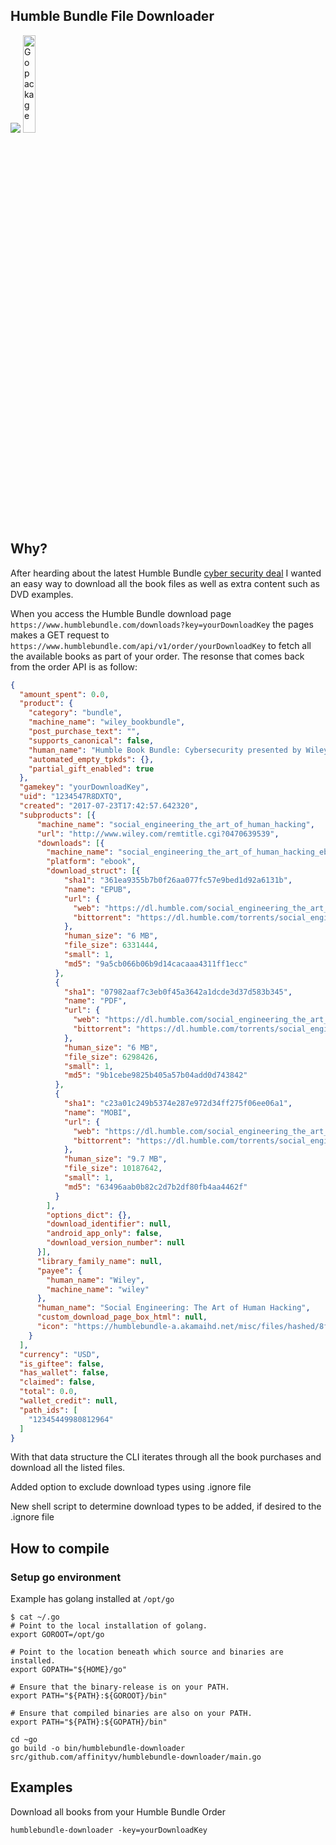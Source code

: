 Humble Bundle File Downloader
-----------------------------

<a href="http://trello.com"><img src="http://www.gamasutra.com/db_area/images/news/2017/Feb/291206/humblebundle128.jpg"></a>
<a href="http://golang.org"><img alt="Go package" src="https://golang.org/doc/gopher/appenginegophercolor.jpg" width="20%" /></a>

## Why?

After hearding about the latest Humble Bundle [cyber security deal](https://www.humblebundle.com/books/cybersecurity-wiley) I wanted an easy way to download all the book files as well as extra content such as DVD examples.

When you access the Humble Bundle download page `https://www.humblebundle.com/downloads?key=yourDownloadKey` the pages makes a GET request to `https://www.humblebundle.com/api/v1/order/yourDownloadKey` to fetch all the available books as part of your order. The resonse that comes back from the order API is as follow:
```json
{
  "amount_spent": 0.0,
  "product": {
    "category": "bundle",
    "machine_name": "wiley_bookbundle",
    "post_purchase_text": "",
    "supports_canonical": false,
    "human_name": "Humble Book Bundle: Cybersecurity presented by Wiley",
    "automated_empty_tpkds": {},
    "partial_gift_enabled": true
  },
  "gamekey": "yourDownloadKey",
  "uid": "1234547R8DXTQ",
  "created": "2017-07-23T17:42:57.642320",
  "subproducts": [{
      "machine_name": "social_engineering_the_art_of_human_hacking",
      "url": "http://www.wiley.com/remtitle.cgi?0470639539",
      "downloads": [{
        "machine_name": "social_engineering_the_art_of_human_hacking_ebook",
        "platform": "ebook",
        "download_struct": [{
            "sha1": "361ea9355b7b0f26aa077fc57e9bed1d92a6131b",
            "name": "EPUB",
            "url": {
              "web": "https://dl.humble.com/social_engineering_the_art_of_human_hacking.epub?gamekey=yourDownloadKey&ttl=1500923594",
              "bittorrent": "https://dl.humble.com/torrents/social_engineering_the_art_of_human_hacking.epub.torrent?gamekey=yourDownloadKey&ttl=1500923594"
            },
            "human_size": "6 MB",
            "file_size": 6331444,
            "small": 1,
            "md5": "9a5cb066b06b9d14cacaaa4311ff1ecc"
          },
          {
            "sha1": "07982aaf7c3eb0f45a3642a1dcde3d37d583b345",
            "name": "PDF",
            "url": {
              "web": "https://dl.humble.com/social_engineering_the_art_of_human_hacking.pdf?gamekey=yourDownloadKey&ttl=1500923594",
              "bittorrent": "https://dl.humble.com/torrents/social_engineering_the_art_of_human_hacking.pdf.torrent?gamekey=yourDownloadKey&ttl=1500923594"
            },
            "human_size": "6 MB",
            "file_size": 6298426,
            "small": 1,
            "md5": "9b1cebe9825b405a57b04add0d743842"
          },
          {
            "sha1": "c23a01c249b5374e287e972d34ff275f06ee06a1",
            "name": "MOBI",
            "url": {
              "web": "https://dl.humble.com/social_engineering_the_art_of_human_hacking.prc?gamekey=yourDownloadKey&ttl=1500923594",
              "bittorrent": "https://dl.humble.com/torrents/social_engineering_the_art_of_human_hacking.prc.torrent?gamekey=yourDownloadKey&ttl=1500923594"
            },
            "human_size": "9.7 MB",
            "file_size": 10187642,
            "small": 1,
            "md5": "63496aab0b82c2d7b2df80fb4aa4462f"
          }
        ],
        "options_dict": {},
        "download_identifier": null,
        "android_app_only": false,
        "download_version_number": null
      }],
      "library_family_name": null,
      "payee": {
        "human_name": "Wiley",
        "machine_name": "wiley"
      },
      "human_name": "Social Engineering: The Art of Human Hacking",
      "custom_download_page_box_html": null,
      "icon": "https://humblebundle-a.akamaihd.net/misc/files/hashed/8f3a65315ed5c726ff581916f436d258e51b32d7.png"
    }
  ],
  "currency": "USD",
  "is_giftee": false,
  "has_wallet": false,
  "claimed": false,
  "total": 0.0,
  "wallet_credit": null,
  "path_ids": [
    "12345449980812964"
  ]
}
```
With that data structure the CLI iterates through all the book purchases and download all the listed files.

Added option to exclude download types using .ignore file

New shell script to determine download types to be added, if desired to the .ignore file

## How to compile

### Setup go environment

Example has golang installed at `/opt/go`

```shell
$ cat ~/.go
# Point to the local installation of golang.
export GOROOT=/opt/go

# Point to the location beneath which source and binaries are installed.
export GOPATH="${HOME}/go"

# Ensure that the binary-release is on your PATH.
export PATH="${PATH}:${GOROOT}/bin"

# Ensure that compiled binaries are also on your PATH.
export PATH="${PATH}:${GOPATH}/bin"
```

```shell
cd ~go
go build -o bin/humblebundle-downloader src/github.com/affinityv/humblebundle-downloader/main.go
```

## Examples

Download all books from your Humble Bundle Order

```shell
humblebundle-downloader -key=yourDownloadKey
```
